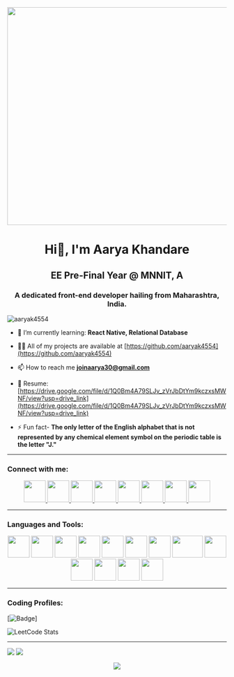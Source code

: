 <img align="cente" width="900" height="500" src="https://media.istockphoto.com/id/1306190794/vector/programmer-girl-working-on-the-laptop-programming-and-engineering-concept.jpg?s=612x612&w=0&k=20&c=SgBoKGaZRVOQRcKSR_ZRo46EQLlEEN_Jkq6NSd8d3H0="/>

<h1 align="center">Hi👋, I'm Aarya Khandare</h1>
<h2 align="center">EE Pre-Final Year @ MNNIT, A</h2>
<h3 align="center">A dedicated front-end developer hailing from Maharashtra, India.</h3>

<p align="left"> <img src="https://komarev.com/ghpvc/?username=aaryak4554&label=Profile%20views&color=0e75b6&style=flat" alt="aaryak4554" /> </p>

- 🌱 I’m currently learning: **React Native, Relational Database**
  
- 👨‍💻 All of my projects are available at [https://github.com/aaryak4554](https://github.com/aaryak4554)
  
- 📫 How to reach me **joinaarya30@gmail.com**
  
- 📄 Resume:  [https://drive.google.com/file/d/1Q0Bm4A79SLJv_zVrJbDtYm9kczxsMWNF/view?usp=drive_link](https://drive.google.com/file/d/1Q0Bm4A79SLJv_zVrJbDtYm9kczxsMWNF/view?usp=drive_link)

- ⚡ Fun fact- **The only letter of the English alphabet that is not represented by any chemical element symbol on the periodic table is the letter "J."**
  
<hr>

<h3 align="left">Connect with me:</h3>
<p align="center">
    <a href="https://www.linkedin.com/in/aarya-khandare-50462927a/" alt="linkedin">
        <img height="50" src="https://cdn2.iconfinder.com/data/icons/social-media-applications/64/social_media_applications_14-linkedin-256.png"/>
    </a>
    <a href="https://leetcode.com/aaryak4554/" alt="leetcode">
        <img height="50" src="https://upload.wikimedia.org/wikipedia/commons/1/19/LeetCode_logo_black.png" />
    </a>
    <a href="https://auth.geeksforgeeks.org/user/joinaarya30/?utm_source=geeksforgeeks&utm_medium=my_profile&utm_campaign=auth_user" alt="gfg">
        <img height="50" width="50" src="https://upload.wikimedia.org/wikipedia/commons/4/43/GeeksforGeeks.svg"/>
    </a>
    <a href="https://www.codechef.com/users/bluegrace0206" alt="codechef">
        <img height="50" src="https://img.icons8.com/?size=512&id=vAtJFm3hwtQw&format=png"/>
    </a>
    <a href="https://codeforces.com/profile/bluegrace0206" alt="codeforces">
        <img height="50" src="https://img.icons8.com/?size=512&id=jldAN67IAsrW&format=png"/>
    </a>
    <a href="https://www.instagram.com/aaryak0206/" alt="instagram">
        <img height="50" src="https://img.icons8.com/?size=512&id=32323&format=png"/>
    </a>
    <a href="https://www.facebook.com/profile.php?id=100015673624271" alt="facebook">
        <img height="50" src="https://img.icons8.com/?size=512&id=uLWV5A9vXIPu&format=png"/>
    </a>
    <a href="joinaarya30@gmail.com" alt="mail">
        <img height="50" src="https://img.icons8.com/?size=512&id=xLIkjgcmFOsC&format=png"/>
    </a>
</p>

<hr>

<h3 align="left">Languages and Tools:</h3>
<p align="center" padding="10px">
<img style="mix-blend-mode: multiply" height=50 src="https://w7.pngwing.com/pngs/724/306/png-transparent-c-logo-c-programming-language-icon-letter-c-blue-logo-computer-program-thumbnail.png"/> 
<img height=50 src="https://w7.pngwing.com/pngs/46/626/png-transparent-c-logo-the-c-programming-language-computer-icons-computer-programming-source-code-programming-miscellaneous-template-blue-thumbnail.png"/>
<img height="50" src="https://w7.pngwing.com/pngs/1005/511/png-transparent-web-development-html-logo-world-wide-web-consortium-create-html-signature-angle-text-rectangle-thumbnail.png"/> 
<img height="50" src="https://w7.pngwing.com/pngs/393/49/png-transparent-css-logo-thumbnail.png"/>
<img height="50" src="https://w7.pngwing.com/pngs/640/199/png-transparent-javascript-logo-html-javascript-logo-angle-text-rectangle-thumbnail.png"/>
<img height="50" src="https://w7.pngwing.com/pngs/452/495/png-transparent-react-javascript-angularjs-ionic-github-text-logo-symmetry-thumbnail.png"/>
<img height="50" src="https://w7.pngwing.com/pngs/718/753/png-transparent-bootstrap-css3-node-js-logo-github-purple-violet-rectangle-thumbnail.png"/>
<img height="50" width="70" src="https://w7.pngwing.com/pngs/293/485/png-transparent-tailwind-css-hd-logo-thumbnail.png"/>
<img height="50" src="https://w7.pngwing.com/pngs/240/632/png-transparent-deploying-node-js-website-development-javascript-web-application-vue-js-text-rectangle-logo-thumbnail.png"/>
<img height="50" src="https://w7.pngwing.com/pngs/182/979/png-transparent-github-repository-commit-version-control-github-angle-rectangle-logo-thumbnail.png"/>
<img height="50" src="https://w7.pngwing.com/pngs/911/515/png-transparent-figma-logo-brand-logos-brands-in-colors-icon-thumbnail.png"/>
<img height="50" src="https://w7.pngwing.com/pngs/195/496/png-transparent-dribble-logo-thumbnail-tech-companies-thumbnail.png"/>
<img height="50" src="https://w7.pngwing.com/pngs/710/577/png-transparent-matlab-symbol-thumbnail.png"/>
</p>

<hr>

<h3 align="left">Coding Profiles:</h3>

[![Badge](https://cp-logo.vercel.app/codechef/bluegrace0206)]

![LeetCode Stats](https://leetcard.jacoblin.cool/aaryak4554?theme=light&font=PT%20Mono&ext=contest)

<hr>

<img src="https://github-readme-stats.vercel.app/api?username=aaryak4554&show_icons=true"/>
<img src="https://github-readme-stats.vercel.app/api/top-langs?username=aaryak4554&layout=compact"/>

<p align="center"> <img src="https://capsule-render.vercel.app/api?type=waving&color=gradient&height=60&width=100%&section=footer"/> </p>
